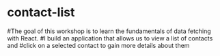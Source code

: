 # contact-list
#The goal of this workshop is to learn the fundamentals of data fetching with React. 
#I build an application that allows us to view a list of contacts and 
#click on a selected contact to gain more details about them

